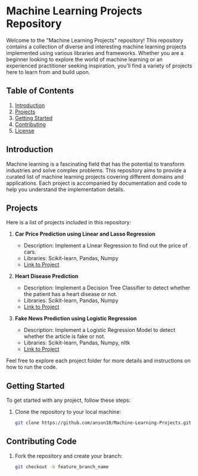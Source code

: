 # Machine Learning Projects Repository

Welcome to the "Machine Learning Projects" repository! This repository contains a collection of diverse and interesting machine learning projects implemented using various libraries and frameworks. Whether you are a beginner looking to explore the world of machine learning or an experienced practitioner seeking inspiration, you'll find a variety of projects here to learn from and build upon.

## Table of Contents

1. [Introduction](#introduction)
2. [Projects](#projects)
3. [Getting Started](#getting-started)
4. [Contributing](#contributing)
5. [License](#license)

## Introduction

Machine learning is a fascinating field that has the potential to transform industries and solve complex problems. This repository aims to provide a curated list of machine learning projects covering different domains and applications. Each project is accompanied by documentation and code to help you understand the implementation details.

## Projects

Here is a list of projects included in this repository:

1. **Car Price Prediction using Linear and Lasso Regression**
   - Description: Implement a Linear Regression to find out the price of cars.
   - Libraries: Scikit-learn, Pandas, Numpy
   - [Link to Project](https://github.com/anson10/Machine-Learning-Projects/tree/main/Car%20Price%20Prediction)

2. **Heart Disease Prediction**
   - Description: Implement a Decision Tree Classifier to detect whether the patient has a heart disease or not.
   - Libraries: Scikit-learn, Pandas, Numpy
   - [Link to Project](https://github.com/anson10/Machine-Learning-Projects/tree/main/Heart%20Disease%20Prediction)

3. **Fake News Prediction using Logistic Regression**
   - Description: Implement a Logistic Regression Model to detect whether the article is fake or not.
   - Libraries: Scikit-learn, Pandas, Numpy, nltk
   - [Link to Project](https://github.com/anson10/Machine-Learning-Projects/blob/main/Fake%20News%20Prediction/Fake_News_Prediction.ipynb)

Feel free to explore each project folder for more details and instructions on how to run the code.

## Getting Started

To get started with any project, follow these steps:

1. Clone the repository to your local machine:

   ```bash
   git clone https://github.com/anson10/Machine-Learning-Projects.git
   ```

## Contributing Code

1. Fork the repository and create your branch:

   ```bash
   git checkout -b feature_branch_name
   ```

